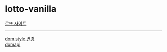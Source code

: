 # lotto-vanilla

[로또 사이트](https://lotto-recommended-number.netlify.app/ "웹사이트 이동")  



---
[dom style 변경](https://dololak.tistory.com/361)  
[domapi](https://velog.io/@teo/dom)
